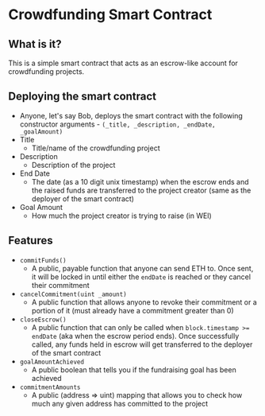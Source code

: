 # Crowdfunding Smart Contract

## What is it?
This is a simple smart contract that acts as an escrow-like account for crowdfunding projects.

## Deploying the smart contract
- Anyone, let's say Bob, deploys the smart contract with the following constructor arguments - `(_title, _description, _endDate, _goalAmount)`
- Title
  - Title/name of the crowdfunding project
- Description
  - Description of the project
- End Date
  - The date (as a 10 digit unix timestamp) when the escrow ends and the raised funds are transferred to the project creator (same as the deployer of the smart contract)
- Goal Amount
  - How much the project creator is trying to raise (in WEI)

## Features
- `commitFunds()`
  - A public, payable function that anyone can send ETH to. Once sent, it will be locked in until either the `endDate` is reached or they cancel their commitment
- `cancelCommitment(uint _amount)`
  - A public function that allows anyone to revoke their commitment or a portion of it (must already have a commitment greater than 0)
- `closeEscrow()`
  - A public function that can only be called when `block.timestamp >= endDate` (aka when the escrow period ends). Once successfully called, any funds held in escrow will get transferred to the deployer of the smart contract
- `goalAmountAchieved`
  - A public boolean that tells you if the fundraising goal has been achieved
- `commitmentAmounts`
  - A public (address => uint) mapping that allows you to check how much any given address has committed to the project
